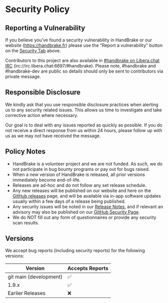 # Security Policy

## Reporting a Vulnerability

If you believe you’ve found a security vulnerability in HandBrake or our website (https://handbrake.fr) please use the "Report a vulnerability" button on the [Security Tab](https://github.com/HandBrake/HandBrake/security) above.

Contributors to this project are also available in [#handbrake on Libera.chat IRC](https://libera.chat/) (irc://irc.libera.chat:6697/#handbrake).
Please note, #handbrake and #handbrake-dev are public so details should only be sent to contributors via private message.


## Responsible Disclosure

We kindly ask that you use responsible disclosure practices when alerting us to any security related issues.
This allows us time to investigate and take corrective action where necessary. 

Our goal is to deal with any issues reported as quickly as possible.  If you do not receive a direct response from us within 24 hours, please follow up with us as we may not have received the message.

## Policy Notes

 - HandBrake is a volunteer project and we are not funded. As such, we do not participate in bug bounty programs or pay out for bugs raised.
 - When a new version of HandBrake is released, all prior versions immediately become end-of-life. 
 - Releases are ad-hoc and do not follow any set release schedule.
 - Any new releases will be published on our website and here on the [GitHub releases](https://github.com/HandBrake/HandBrake/releases) page, and will be available via in-app software updates usually within a few days of a release being published. 
 - Any security issues will be noted in our [Release Notes](https://github.com/HandBrake/HandBrake/releases), and if relevant an advisory may also be published on our [GitHub Security Page](https://github.com/HandBrake/HandBrake/security).
 - We do NOT fill out any form of questionnaires or provide any security scan results.
 
## Versions

We accept bug reports (including security reports) for the following versions:

| Version                | Accepts Reports    |
| ---------------------- | ------------------ |
| git main (development) | :white_check_mark: |
| 1.9.x                  | :white_check_mark: |
| Earlier Releases       | :x:                |
